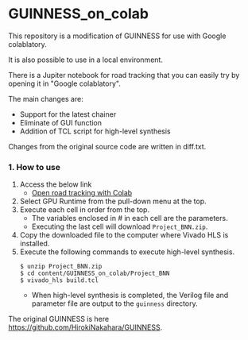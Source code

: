# GUINNESS_on_colab

This repository is a modification of GUINNESS for use with Google colablatory.

It is also possible to use in a local environment.

There is a Jupiter notebook for road tracking that you can easily try by opening it in "Google colablatory".

The main changes are:
- Support for the latest chainer
- Eliminate of GUI function
- Addition of TCL script for high-level synthesis

Changes from the original source code are written in diff.txt.

### 1. How to use 

1. Access the below link
    - [Open road tracking with Colab](https://colab.research.google.com/github/knmrtkt/GUINNESS_on_colab/blob/master/on_colab.ipynb)
1. Select GPU Runtime from the pull-down menu at the top.
1. Execute each cell in order from the top.
    - The variables enclosed in # in each cell are the parameters.
    - Executing the last cell will download `Project_BNN.zip`.
1. Copy the downloaded file to the computer where Vivado HLS is installed.
1. Execute the following commands to execute high-level synthesis.
    ```
    $ unzip Project_BNN.zip
    $ cd content/GUINNESS_on_colab/Project_BNN
    $ vivado_hls build.tcl
    ```
    - When high-level synthesis is completed, the Verilog file and parameter file are output to the `guinness` directory.



The original GUINNESS is here https://github.com/HirokiNakahara/GUINNESS.
